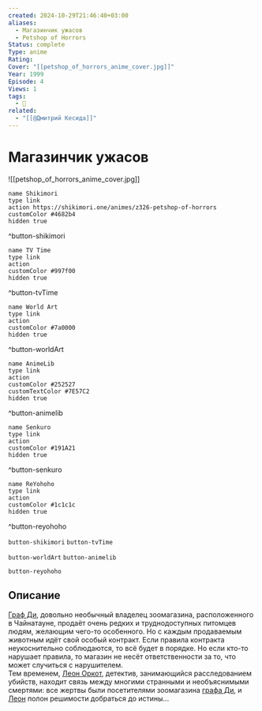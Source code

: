 ```yaml
---
created: 2024-10-29T21:46:40+03:00
aliases:
  - Магазинчик ужасов
  - Petshop of Horrors
Status: complete
Type: anime
Rating:
Cover: "[[petshop_of_horrors_anime_cover.jpg]]"
Year: 1999
Episode: 4
Views: 1
tags:
  - 🔞
related:
  - "[[@Дмитрий Кесида]]"
---
```


# Магазинчик ужасов

![[petshop_of_horrors_anime_cover.jpg]]

```button
name Shikimori
type link
action https://shikimori.one/animes/z326-petshop-of-horrors
customColor #4682b4
hidden true
```
^button-shikimori

```button
name TV Time
type link
action 
customColor #997f00
hidden true
```
^button-tvTime

```button
name World Art
type link
action 
customColor #7a0000
hidden true
```
^button-worldArt

```button
name AnimeLib
type link
action 
customColor #252527
customTextColor #7E57C2
hidden true
```
^button-animelib

```button
name Senkuro
type link
action 
customColor #191A21
hidden true
```
^button-senkuro

```button
name ReYohoho
type link
action 
customColor #1c1c1c
hidden true
```
^button-reyohoho



`button-shikimori` `button-tvTime`

`button-worldArt` `button-animelib`

`button-reyohoho`

## Описание

[Граф Ди](https://shikimori.one/characters/2617-count-d), довольно необычный владелец зоомагазина, расположенного в Чайнатауне, продаёт очень редких и труднодоступных питомцев людям, желающим чего-то особенного. Но с каждым продаваемым животным идёт свой особый контракт. Если правила контракта неукоснительно соблюдаются, то всё будет в порядке. Но если кто-то нарушает правила, то магазин не несёт ответственности за то, что может случиться с нарушителем.  
Тем временем, [Леон Оркот](https://shikimori.one/characters/6832-leon-orcot), детектив, занимающийся расследованием убийств, находит связь между многими странными и необъяснимыми смертями: все жертвы были посетителями зоомагазина [графа Ди](https://shikimori.one/characters/2617-count-d), и [Леон](https://shikimori.one/characters/6832-leon-orcot) полон решимости добраться до истины...
